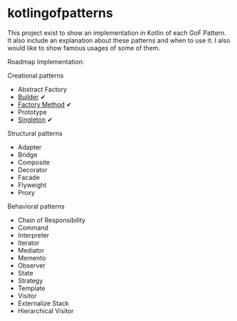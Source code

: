 # kotlingofpatterns

This project exist to show an implementation in Kotlin of each GoF Pattern. It also include an explanation about these patterns and when to use it. I also would like to show famous usages of some of them. 

Roadmap Implementation:

Creational patterns
- Abstract Factory
- [Builder](https://github.com/anatideo/kotlingofpatterns/tree/master/app/src/main/java/com/anatideo/kotlingofpatterns/creational/builder) ✔ 
- [Factory Method](https://github.com/anatideo/kotlingofpatterns/tree/master/app/src/main/java/com/anatideo/kotlingofpatterns/creational/factory) ✔
- Prototype 
- [Singleton](https://github.com/anatideo/kotlingofpatterns/tree/master/app/src/main/java/com/anatideo/kotlingofpatterns/creational/singleton) ✔

Structural patterns
- Adapter 
- Bridge 
- Composite 
- Decorator 
- Facade 
- Flyweight 
- Proxy 

Behavioral patterns
- Chain of Responsibility
- Command 
- Interpreter 
- Iterator 
- Mediator 
- Memento 
- Observer 
- State 
- Strategy 
- Template 
- Visitor 
- Externalize Stack
- Hierarchical Visitor
